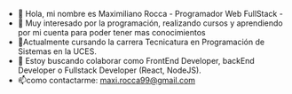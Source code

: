 - 👋 Hola, mi nombre es Maximiliano Rocca - Programador Web FullStack - 
- 👀 Muy interesado por la programación, realizando cursos y aprendiendo por mi cuenta para poder tener mas conocimientos
- 🌱Actualmente cursando la carrera Tecnicatura en Programación de Sistemas en la UCES.
- 💞️ Estoy buscando colaborar como FrontEnd Developer, backEnd Developer o Fullstack Developer (React, NodeJS).
- 📫como contactarme: maxi.rocca99@gmail.com

<!---
maxi852/maxi852 is a ✨ special ✨ repository because its `README.md` (this file) appears on your GitHub profile.
You can click the Preview link to take a look at your changes.
--->
